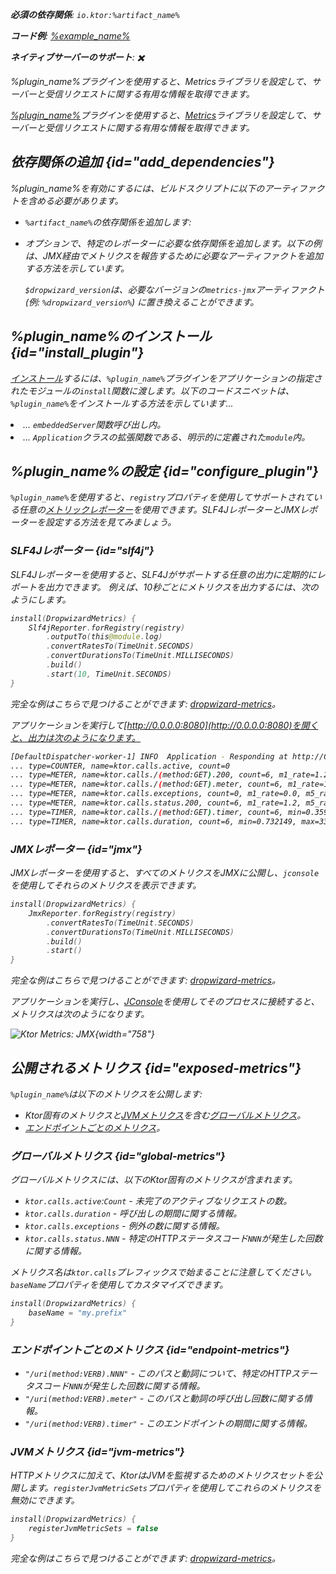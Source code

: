 [//]: # (title: Dropwizard Metrics)

<show-structure for="chapter" depth="2"/>
<primary-label ref="server-plugin"/>

<var name="plugin_name" value="DropwizardMetrics"/>
<var name="package_name" value="io.ktor.server.metrics.dropwizard"/>
<var name="artifact_name" value="ktor-server-metrics"/>

<tldr>
<p>
<b>必須の依存関係</b>: <code>io.ktor:%artifact_name%</code>
</p>
<var name="example_name" value="dropwizard-metrics"/>
<p>
    <b>コード例</b>:
    <a href="https://github.com/ktorio/ktor-documentation/tree/%ktor_version%/codeSnippets/snippets/%example_name%">
        %example_name%
    </a>
</p>
<p>
    <b><Links href="/ktor/server-native" summary="KtorはKotlin/Nativeをサポートしており、追加のランタイムや仮想マシンなしでサーバーを実行できます。">ネイティブサーバー</Links>のサポート</b>: ✖️
</p>
</tldr>

<link-summary>%plugin_name%プラグインを使用すると、Metricsライブラリを設定して、サーバーと受信リクエストに関する有用な情報を取得できます。</link-summary>

[%plugin_name%](https://api.ktor.io/ktor-server-metrics/io.ktor.server.metrics.dropwizard/-dropwizard-metrics.html)プラグインを使用すると、[Metrics](http://metrics.dropwizard.io/)ライブラリを設定して、サーバーと受信リクエストに関する有用な情報を取得できます。

## 依存関係の追加 {id="add_dependencies"}
%plugin_name%を有効にするには、ビルドスクリプトに以下のアーティファクトを含める必要があります。
* `%artifact_name%`の依存関係を追加します:

  <Tabs group="languages">
      <TabItem title="Gradle (Kotlin)" group-key="kotlin">
          <code-block lang="Kotlin" code="              implementation(&quot;io.ktor:%artifact_name%:$ktor_version&quot;)"/>
      </TabItem>
      <TabItem title="Gradle (Groovy)" group-key="groovy">
          <code-block lang="Groovy" code="              implementation &quot;io.ktor:%artifact_name%:$ktor_version&quot;"/>
      </TabItem>
      <TabItem title="Maven" group-key="maven">
          <code-block lang="XML" code="              &lt;dependency&gt;&#10;                  &lt;groupId&gt;io.ktor&lt;/groupId&gt;&#10;                  &lt;artifactId&gt;%artifact_name%-jvm&lt;/artifactId&gt;&#10;                  &lt;version&gt;${ktor_version}&lt;/version&gt;&#10;              &lt;/dependency&gt;"/>
      </TabItem>
  </Tabs>

* オプションで、特定のレポーターに必要な依存関係を追加します。以下の例は、JMX経由でメトリクスを報告するために必要なアーティファクトを追加する方法を示しています。

  <var name="group_id" value="io.dropwizard.metrics"/>
  <var name="artifact_name" value="metrics-jmx"/>
  <var name="version" value="dropwizard_version"/>
  <Tabs group="languages">
      <TabItem title="Gradle (Kotlin)" group-key="kotlin">
          <code-block lang="Kotlin" code="              implementation(&quot;%group_id%:%artifact_name%:$%version%&quot;)"/>
      </TabItem>
      <TabItem title="Gradle (Groovy)" group-key="groovy">
          <code-block lang="Groovy" code="              implementation &quot;%group_id%:%artifact_name%:$%version%&quot;"/>
      </TabItem>
      <TabItem title="Maven" group-key="maven">
          <code-block lang="XML" code="              &lt;dependency&gt;&#10;                  &lt;groupId&gt;%group_id%&lt;/groupId&gt;&#10;                  &lt;artifactId&gt;%artifact_name%&lt;/artifactId&gt;&#10;                  &lt;version&gt;${%version%}&lt;/version&gt;&#10;              &lt;/dependency&gt;"/>
      </TabItem>
  </Tabs>
  
  `$dropwizard_version`は、必要なバージョンの`metrics-jmx`アーティファクト (例: `%dropwizard_version%`) に置き換えることができます。

## %plugin_name%のインストール {id="install_plugin"}

<p>
    <a href="#install">インストール</a>するには、<code>%plugin_name%</code>プラグインをアプリケーションの指定された<Links href="/ktor/server-modules" summary="モジュールを使用すると、ルートをグループ化してアプリケーションを構造化できます。">モジュール</Links>の<code>install</code>関数に渡します。以下のコードスニペットは、<code>%plugin_name%</code>をインストールする方法を示しています...
</p>
<list>
    <li>
        ... <code>embeddedServer</code>関数呼び出し内。
    </li>
    <li>
        ... <code>Application</code>クラスの拡張関数である、明示的に定義された<code>module</code>内。
    </li>
</list>
<Tabs>
    <TabItem title="embeddedServer">
        <code-block lang="kotlin" code="            import io.ktor.server.engine.*&#10;            import io.ktor.server.netty.*&#10;            import io.ktor.server.application.*&#10;            import %package_name%.*&#10;&#10;            fun main() {&#10;                embeddedServer(Netty, port = 8080) {&#10;                    install(%plugin_name%)&#10;                    // ...&#10;                }.start(wait = true)&#10;            }"/>
    </TabItem>
    <TabItem title="module">
        <code-block lang="kotlin" code="            import io.ktor.server.application.*&#10;            import %package_name%.*&#10;            // ...&#10;            fun Application.module() {&#10;                install(%plugin_name%)&#10;                // ...&#10;            }"/>
    </TabItem>
</Tabs>

## %plugin_name%の設定 {id="configure_plugin"}

`%plugin_name%`を使用すると、`registry`プロパティを使用してサポートされている任意の[メトリックレポーター](http://metrics.dropwizard.io/)を使用できます。SLF4JレポーターとJMXレポーターを設定する方法を見てみましょう。

### SLF4Jレポーター {id="slf4j"}

SLF4Jレポーターを使用すると、SLF4Jがサポートする任意の出力に定期的にレポートを出力できます。
例えば、10秒ごとにメトリクスを出力するには、次のようにします。

```kotlin
install(DropwizardMetrics) {
    Slf4jReporter.forRegistry(registry)
        .outputTo(this@module.log)
        .convertRatesTo(TimeUnit.SECONDS)
        .convertDurationsTo(TimeUnit.MILLISECONDS)
        .build()
        .start(10, TimeUnit.SECONDS)
}
```

完全な例はこちらで見つけることができます: [dropwizard-metrics](https://github.com/ktorio/ktor-documentation/tree/%ktor_version%/codeSnippets/snippets/dropwizard-metrics)。

アプリケーションを実行して[http://0.0.0.0:8080](http://0.0.0.0:8080)を開くと、出力は次のようになります。

```Bash
[DefaultDispatcher-worker-1] INFO  Application - Responding at http://0.0.0.0:8080
... type=COUNTER, name=ktor.calls.active, count=0
... type=METER, name=ktor.calls./(method:GET).200, count=6, m1_rate=1.2, m5_rate=1.2, m15_rate=1.2, mean_rate=0.98655785084844, rate_unit=events/second
... type=METER, name=ktor.calls./(method:GET).meter, count=6, m1_rate=1.2, m5_rate=1.2, m15_rate=1.2, mean_rate=0.9841134429134598, rate_unit=events/second
... type=METER, name=ktor.calls.exceptions, count=0, m1_rate=0.0, m5_rate=0.0, m15_rate=0.0, mean_rate=0.0, rate_unit=events/second
... type=METER, name=ktor.calls.status.200, count=6, m1_rate=1.2, m5_rate=1.2, m15_rate=1.2, mean_rate=0.9866015088545449, rate_unit=events/second
... type=TIMER, name=ktor.calls./(method:GET).timer, count=6, min=0.359683, max=14.213046, mean=2.691307542732234, stddev=5.099546889849414, p50=0.400967, p75=0.618972, p95=14.213046, p98=14.213046, p99=14.213046, p999=14.213046, m1_rate=1.2, m5_rate=1.2, m15_rate=1.2, mean_rate=0.9830677128229028, rate_unit=events/second, duration_unit=milliseconds
... type=TIMER, name=ktor.calls.duration, count=6, min=0.732149, max=33.735719, mean=6.238046092985701, stddev=12.169258340009847, p50=0.778864, p75=1.050454, p95=33.735719, p98=33.735719, p99=33.735719, p999=33.735719, m1_rate=0.2, m5_rate=0.2, m15_rate=0.2, mean_rate=0.6040311229887146, rate_unit=events/second, duration_unit=milliseconds
```

### JMXレポーター {id="jmx"}

JMXレポーターを使用すると、すべてのメトリクスをJMXに公開し、`jconsole`を使用してそれらのメトリクスを表示できます。

```kotlin
install(DropwizardMetrics) {
    JmxReporter.forRegistry(registry)
        .convertRatesTo(TimeUnit.SECONDS)
        .convertDurationsTo(TimeUnit.MILLISECONDS)
        .build()
        .start()
}
```

完全な例はこちらで見つけることができます: [dropwizard-metrics](https://github.com/ktorio/ktor-documentation/tree/%ktor_version%/codeSnippets/snippets/dropwizard-metrics)。

アプリケーションを実行し、[JConsole](https://docs.oracle.com/en/java/javase/17/management/using-jconsole.html)を使用してそのプロセスに接続すると、メトリクスは次のようになります。

![Ktor Metrics: JMX](jmx.png){width="758"}

## 公開されるメトリクス {id="exposed-metrics"}

`%plugin_name%`は以下のメトリクスを公開します:

- Ktor固有のメトリクスと[JVMメトリクス](#jvm-metrics)を含む[グローバルメトリクス](#global-metrics)。
- [エンドポイントごとのメトリクス](#endpoint-metrics)。

### グローバルメトリクス {id="global-metrics"}

グローバルメトリクスには、以下のKtor固有のメトリクスが含まれます。

* `ktor.calls.active`:`Count` - 未完了のアクティブなリクエストの数。
* `ktor.calls.duration` - 呼び出しの期間に関する情報。
* `ktor.calls.exceptions` - 例外の数に関する情報。
* `ktor.calls.status.NNN` - 特定のHTTPステータスコード`NNN`が発生した回数に関する情報。

メトリクス名は`ktor.calls`プレフィックスで始まることに注意してください。`baseName`プロパティを使用してカスタマイズできます。

```kotlin
install(DropwizardMetrics) {
    baseName = "my.prefix"
}
```

### エンドポイントごとのメトリクス {id="endpoint-metrics"}

* `"/uri(method:VERB).NNN"` - このパスと動詞について、特定のHTTPステータスコード`NNN`が発生した回数に関する情報。
* `"/uri(method:VERB).meter"` - このパスと動詞の呼び出し回数に関する情報。
* `"/uri(method:VERB).timer"` - このエンドポイントの期間に関する情報。

### JVMメトリクス {id="jvm-metrics"}

HTTPメトリクスに加えて、KtorはJVMを監視するためのメトリクスセットを公開します。`registerJvmMetricSets`プロパティを使用してこれらのメトリクスを無効にできます。

```kotlin
install(DropwizardMetrics) {
    registerJvmMetricSets = false
}
```

完全な例はこちらで見つけることができます: [dropwizard-metrics](https://github.com/ktorio/ktor-documentation/tree/%ktor_version%/codeSnippets/snippets/dropwizard-metrics)。